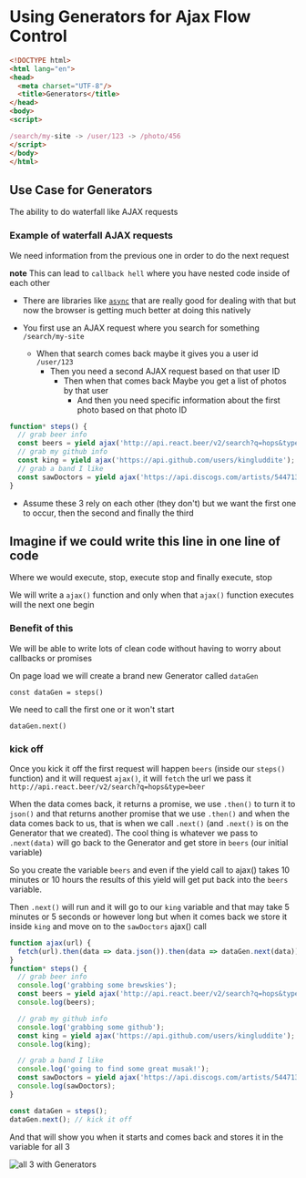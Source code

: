 # Using Generators for Ajax Flow Control

```html
<!DOCTYPE html>
<html lang="en">
<head>
  <meta charset="UTF-8"/>
  <title>Generators</title>
</head>
<body>
<script>

/search/my-site -> /user/123 -> /photo/456
</script>
</body>
</html>
```

## Use Case for Generators
The ability to do waterfall like AJAX requests

### Example of waterfall AJAX requests
We need information from the previous one in order to do the next request

**note** This can lead to `callback hell` where you have nested code inside of each other

* There are libraries like [`async`](https://caolan.github.io/async/) that are really good for dealing with that but now the browser is getting much better at doing this natively

* You first use an AJAX request where you search for something `/search/my-site`
    - When that search comes back maybe it gives you a user id `/user/123`
        + Then you need a second AJAX request based on that user ID
            * Then when that comes back Maybe you get a list of photos by that user
                - And then you need specific information about the first photo based on that photo ID

```js
function* steps() {
  // grab beer info
  const beers = yield ajax('http://api.react.beer/v2/search?q=hops&type=beer');
  // grab my github info
  const king = yield ajax('https://api.github.com/users/kingluddite');
  // grab a band I like
  const sawDoctors = yield ajax('https://api.discogs.com/artists/544713');
}
```

* Assume these 3 rely on each other (they don't) but we want the first one to occur, then the second and finally the third

## Imagine if we could write this line in one line of code
Where we would execute, stop, execute stop and finally execute, stop

We will write a `ajax()` function and only when that `ajax()` function executes will the next one begin

### Benefit of this
We will be able to write lots of clean code without having to worry about callbacks or promises

On page load we will create a brand new Generator called `dataGen`

`const dataGen = steps()`

We need to call the first one or it won't start

`dataGen.next()`

### kick off
Once you kick it off the first request will happen `beers` (inside our `steps()` function) and it will request `ajax()`, it will `fetch` the url we pass it `http://api.react.beer/v2/search?q=hops&type=beer`

When the data comes back, it returns a promise, we use `.then()` to turn it to `json()` and that returns another promise that we use `.then()` and when the data comes back to us, that is when we call `.next()` (and `.next()` is on the Generator that we created). The cool thing is whatever we pass to `.next(data)` will go back to the Generator and get store in `beers` (our initial variable)

So you create the variable `beers` and even if the yield call to ajax() takes 10 minutes or 10 hours the results of this yield will get put back into the `beers` variable.

Then `.next()` will run and it will go to our `king` variable and that may take 5 minutes or 5 seconds or however long but when it comes back we store it inside `king` and move on to the `sawDoctors` ajax() call

```js
function ajax(url) {
  fetch(url).then(data => data.json()).then(data => dataGen.next(data));
}
function* steps() {
  // grab beer info
  console.log('grabbing some brewskies');
  const beers = yield ajax('http://api.react.beer/v2/search?q=hops&type=beer');
  console.log(beers);

  // grab my github info
  console.log('grabbing some github');
  const king = yield ajax('https://api.github.com/users/kingluddite');
  console.log(king);

  // grab a band I like
  console.log('going to find some great musak!');
  const sawDoctors = yield ajax('https://api.discogs.com/artists/544713');
  console.log(sawDoctors);
}

const dataGen = steps();
dataGen.next(); // kick it off
```

And that will show you when it starts and comes back and stores it in the variable for all 3

![all 3 with Generators](https://i.imgur.com/4rmb9W0.png)
